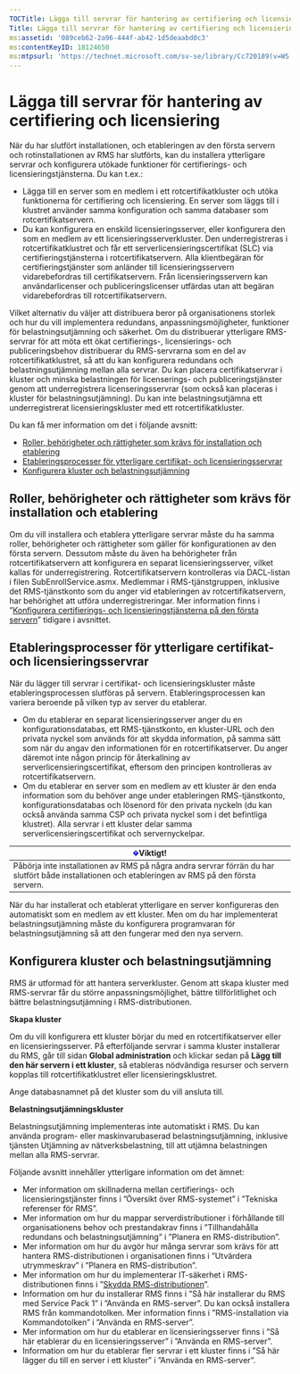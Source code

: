 ```yaml
---
TOCTitle: Lägga till servrar för hantering av certifiering och licensiering
Title: Lägga till servrar för hantering av certifiering och licensiering
ms:assetid: '089ceb62-2a96-444f-ab42-1d5deaabd0c3'
ms:contentKeyID: 18124650
ms:mtpsurl: 'https://technet.microsoft.com/sv-se/library/Cc720189(v=WS.10)'
---
```


Lägga till servrar för hantering av certifiering och licensiering
=================================================================

När du har slutfört installationen, och etableringen av den första servern och rotinstallationen av RMS har slutförts, kan du installera ytterligare servrar och konfigurera utökade funktioner för certifierings- och licensieringstjänsterna. Du kan t.ex.:

-   Lägga till en server som en medlem i ett rotcertifikatkluster och utöka funktionerna för certifiering och licensiering. En server som läggs till i klustret använder samma konfiguration och samma databaser som rotcertifikatservern.
-   Du kan konfigurera en enskild licensieringsserver, eller konfigurera den som en medlem av ett licensieringsserverkluster. Den underregistreras i rotcertifikatklustret och får ett serverlicensieringscertifikat (SLC) via certifieringstjänsterna i rotcertifikatservern. Alla klientbegäran för certifieringstjänster som anländer till licensieringsservern vidarebefordras till certifikatservern. Från licensieringsservern kan användarlicenser och publiceringslicenser utfärdas utan att begäran vidarebefordras till rotcertifikatservern.

Vilket alternativ du väljer att distribuera beror på organisationens storlek och hur du vill implementera redundans, anpassningsmöjligheter, funktioner för belastningsutjämning och säkerhet. Om du distribuerar ytterligare RMS-servrar för att möta ett ökat certifierings-, licensierings- och publiceringsbehov distribuerar du RMS-servrarna som en del av rotcertifikatklustret, så att du kan konfigurera redundans och belastningsutjämning mellan alla servrar. Du kan placera certifikatservrar i kluster och minska belastningen för licenserings- och publiceringstjänster genom att underregistrera licenseringsservrar (som också kan placeras i kluster för belastningsutjämning). Du kan inte belastningsutjämna ett underregistrerat licensieringskluster med ett rotcertifikatkluster.

Du kan få mer information om det i följande avsnitt:

-   [Roller, behörigheter och rättigheter som krävs för installation och etablering](#bkmk_1)
-   [Etableringsprocesser för ytterligare certifikat- och licensieringsservrar](#bkmk_2)
-   [Konfigurera kluster och belastningsutjämning](#bkmk_3)

<span id="BKMK_1"></span>
Roller, behörigheter och rättigheter som krävs för installation och etablering
------------------------------------------------------------------------------

Om du vill installera och etablera ytterligare servrar måste du ha samma roller, behörigheter och rättigheter som gäller för konfigurationen av den första servern. Dessutom måste du även ha behörigheter från rotcertifikatservern att konfigurera en separat licensieringsserver, vilket kallas för underregistrering. Rotcertifikatservern kontrolleras via DACL-listan i filen SubEnrollService.asmx. Medlemmar i RMS-tjänstgruppen, inklusive det RMS-tjänstkonto som du anger vid etableringen av rotcertifikatservern, har behörighet att utföra underregistreringar. Mer information finns i ”[Konfigurera certifierings- och licensieringstjänsterna på den första servern](https://technet.microsoft.com/cce29a2f-984f-48ed-9187-0eb68286ec5b)” tidigare i avsnittet.

<span id="BKMK_2"></span>
Etableringsprocesser för ytterligare certifikat- och licensieringsservrar
-------------------------------------------------------------------------

När du lägger till servrar i certifikat- och licensieringskluster måste etableringsprocessen slutföras på servern. Etableringsprocessen kan variera beroende på vilken typ av server du etablerar.

-   Om du etablerar en separat licensieringsserver anger du en konfigurationsdatabas, ett RMS-tjänstkonto, en kluster-URL och den privata nyckel som används för att skydda information, på samma sätt som när du angav den informationen för en rotcertifikatserver. Du anger däremot inte någon princip för återkallning av serverlicensieringscertifikat, eftersom den principen kontrolleras av rotcertifikatservern.
-   Om du etablerar en server som en medlem av ett kluster är den enda information som du behöver ange under etableringen RMS-tjänstkonto, konfigurationsdatabas och lösenord för den privata nyckeln (du kan också använda samma CSP och privata nyckel som i det befintliga klustret). Alla servrar i ett kluster delar samma serverlicensieringscertifikat och servernyckelpar.

| ![](images/Cc720189.Important(WS.10).gif)Viktigt!                                                                      |
|-----------------------------------------------------------------------------------------------------------------------------------------------------|
| Påbörja inte installationen av RMS på några andra servrar förrän du har slutfört både installationen och etableringen av RMS på den första servern. |

När du har installerat och etablerat ytterligare en server konfigureras den automatiskt som en medlem av ett kluster. Men om du har implementerat belastningsutjämning måste du konfigurera programvaran för belastningsutjämning så att den fungerar med den nya servern.

<span id="BKMK_3"></span>
Konfigurera kluster och belastningsutjämning
--------------------------------------------

RMS är utformad för att hantera serverkluster. Genom att skapa kluster med RMS-servrar får du större anpassningsmöjlighet, bättre tillförlitlighet och bättre belastningsutjämning i RMS-distributionen.

**Skapa kluster**

Om du vill konfigurera ett kluster börjar du med en rotcertifikatserver eller en licensieringsserver. På efterföljande servrar i samma kluster installerar du RMS, går till sidan **Global administration** och klickar sedan på **Lägg till den här servern i ett kluster**, så etableras nödvändiga resurser och servern kopplas till rotcertifikatklustret eller licensieringsklustret.

Ange databasnamnet på det kluster som du vill ansluta till.

**Belastningsutjämningskluster**

Belastningsutjämning implementeras inte automatiskt i RMS. Du kan använda program- eller maskinvarubaserad belastningsutjämning, inklusive tjänsten Utjämning av nätverksbelastning, till att utjämna belastningen mellan alla RMS-servrar.

Följande avsnitt innehåller ytterligare information om det ämnet:

-   Mer information om skillnaderna mellan certifierings- och licensieringstjänster finns i ”Översikt över RMS-systemet” i ”Tekniska referenser för RMS”.
-   Mer information om hur du mappar serverdistributioner i förhållande till organisationens behov och prestandakrav finns i ”Tillhandahålla redundans och belastningsutjämning” i ”Planera en RMS-distribution”.
-   Mer information om hur du avgör hur många servrar som krävs för att hantera RMS-distributionen i organisationen finns i ”Utvärdera utrymmeskrav” i ”Planera en RMS-distribution”.
-   Mer information om hur du implementerar IT-säkerhet i RMS-distributionen finns i ”[Skydda RMS-distributionen](https://technet.microsoft.com/6de8b636-a824-4844-aefc-f26347abfc14)”.
-   Information om hur du installerar RMS finns i ”Så här installerar du RMS med Service Pack 1” i ”Använda en RMS-server”.
    Du kan också installera RMS från kommandotolken. Mer information finns i ”RMS-installation via Kommandotolken” i ”Använda en RMS-server”.
-   Mer information om hur du etablerar en licensieringsserver finns i ”Så här etablerar du en licensieringsserver” i ”Använda en RMS-server”.
-   Information om hur du etablerar fler servrar i ett kluster finns i ”Så här lägger du till en server i ett kluster” i ”Använda en RMS-server”.
